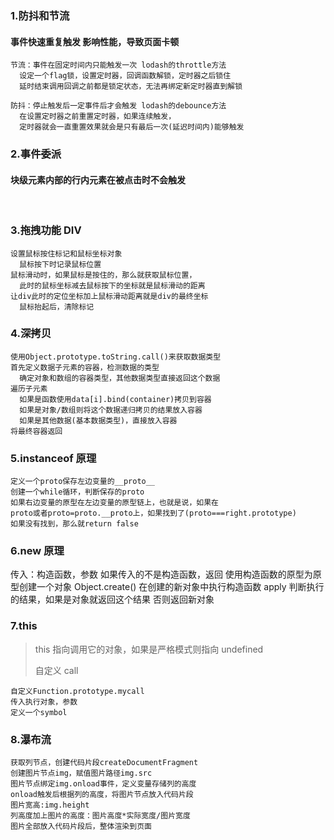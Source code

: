 ### 1.防抖和节流

#### 事件快速重复触发 影响性能，导致页面卡顿

    节流：事件在固定时间内只能触发一次 lodash的throttle方法
      设定一个flag锁，设置定时器，回调函数解锁，定时器之后锁住
      延时结束调用回调之前都是锁定状态，无法再绑定新定时器直到解锁

    防抖：停止触发后一定事件后才会触发 lodash的debounce方法
      在设置定时器之前重置定时器，如果连续触发，
      定时器就会一直重置效果就会是只有最后一次(延迟时间内)能够触发

### 2.事件委派

#### 块级元素内部的行内元素在被点击时不会触发

​

### 3.拖拽功能 DIV

    设置鼠标按住标记和鼠标坐标对象
      鼠标按下时记录鼠标位置
    鼠标滑动时，如果鼠标是按住的，那么就获取鼠标位置，
      此时的鼠标坐标减去鼠标按下的坐标就是鼠标滑动的距离
    让div此时的定位坐标加上鼠标滑动距离就是div的最终坐标
      鼠标抬起后，清除标记

### 4.深拷贝

    使用Object.prototype.toString.call()来获取数据类型
    首先定义数据子元素的容器，检测数据的类型
      确定对象和数组的容器类型，其他数据类型直接返回这个数据
    遍历子元素
      如果是函数使用data[i].bind(container)拷贝到容器
      如果是对象/数组则将这个数据递归拷贝的结果放入容器
      如果是其他数据(基本数据类型)，直接放入容器
    将最终容器返回

### 5.instanceof 原理

    定义一个proto保存左边变量的__proto__
    创建一个while循环，判断保存的proto
    如果右边变量的原型在左边变量的原型链上，也就是说，如果在
    proto或者proto=proto.__proto上，如果找到了(proto===right.prototype)
    如果没有找到，那么就return false

### 6.new 原理

传入：构造函数，参数
如果传入的不是构造函数，返回
使用构造函数的原型为原型创建一个对象 Object.create()
在创建的新对象中执行构造函数 apply
判断执行的结果，如果是对象就返回这个结果
否则返回新对象

### 7.this

> this 指向调用它的对象，如果是严格模式则指向 undefined
>
> 自定义 call

    自定义Function.prototype.mycall
    传入执行对象，参数
    定义一个symbol

### 8.瀑布流

    获取列节点，创建代码片段createDocumentFragment
    创建图片节点img，赋值图片路径img.src
    图片节点绑定img.onload事件，定义变量存储列的高度
    onload触发后根据列的高度，将图片节点放入代码片段
    图片宽高:img.height
    列高度加上图片的高度：图片高度*实际宽度/图片宽度
    图片全部放入代码片段后，整体渲染到页面
